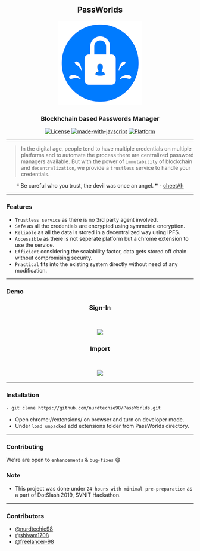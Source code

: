 <h2 align="center">PassWorlds</h2>

<p align="center">
  <a href="" rel="noopener">
 <img max-width=300px src="./extension/images/logo2.png" alt="PassWorlds-logo"></a>
</p>

<h3 align="center">Blockhchain based Passwords Manager</h3>

<div align="center">

[![License](https://img.shields.io/github/license/nurdtechie98/PassWorlds.svg?style=flat-square)](./license)
[![made-with-javscript](https://img.shields.io/badge/made%20with-javacript-yellow.svg?style=flat-square)](https://www.js.org/)
[![Platform](https://img.shields.io/badge/platform-chrome-red.svg??style=flat&logo=google)]()


</div>

------------------------------------------

>In the digital age, people tend to have multiple credentials on multiple platforms and to automate the process there are centralized password managers available. But with the power of `immutability` of blockchain and `decentralization`, we provide a `trustless` service to handle your credentials.


<div align="center">
&#10077; Be careful who you trust, the devil was once an angel. &#10078;  -  <a href ="https://github.com/shivam1708"> cheetAh </a>
</div>


------------------------------------------
### Features

- `Trustless service` as there is no 3rd party agent involved.
- `Safe` as all the credentials are encrypted using symmetric encryption.
- `Reliable` as all the data is stored in a decentralized way using IPFS.
- `Accessible` as there is not seperate platform but a chrome extension to use the service.
- `Efficient` considering the scalability factor, data gets stored off chain without compromising security.
- `Practical` fits into the existing system directly without need of any modification.

------------------------------------------
### Demo
<div align="center">

<h3 > Sign-In  </h3>
<br>
<p align="center">
<img src ="./extension/images/Sign-In.gif" max-width = 600px>
</p>

<h3 > Import  </h3>
<br>
<p align="center">
<img src ="./extension/images/Import.gif" max-width = 600px>
</p>

</div>


------------------------------------------
### Installation

``` sh
- git clone https://github.com/nurdtechie98/PassWorlds.git
```
- Open chrome://extensions/ on browser and turn on developer mode.
- Under `load unpacked` add extensions folder from PassWorlds directory.

------------------------------------------
### Contributing

 We're are open to `enhancements` & `bug-fixes` :smile:  

### Note

- This project was done under `24 hours with minimal pre-preparation` as a part of DotSlash 2019, SVNIT Hackathon.

------------------------------------------
### Contributors

- [@nurdtechie98](https://github.com/nurdtechie98)
- [@shivam1708](https://github.com/shivam1708)
- [@freelancer-98](https://github.com/Freelancer-98)

